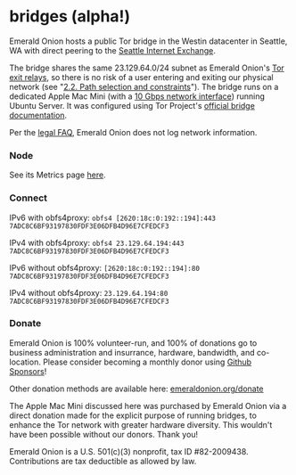 # bridges (alpha!)

Emerald Onion hosts a public Tor bridge in the Westin datacenter in Seattle, WA with direct peering to the [Seattle Internet Exchange](https://www.seattleix.net/).

The bridge shares the same 23.129.64.0/24 subnet as Emerald Onion's [Tor exit relays](https://metrics.torproject.org/rs.html#search/as:396507), so there is no risk of a user entering and exiting our physical network (see "[2.2. Path selection and constraints](https://github.com/torproject/torspec/blob/master/path-spec.txt)"). The bridge runs on a dedicated Apple Mac Mini (with a [10 Gbps network interface](https://support.apple.com/kb/SP782?locale=en_US)) running Ubuntu Server. It was configured using Tor Project's [official bridge documentation](https://community.torproject.org/relay/setup/bridge/debian-ubuntu/).

Per the [legal FAQ](https://emeraldonion.org/faq/), Emerald Onion does not log network information.

### Node

See its Metrics page [here](https://metrics.torproject.org/rs.html#details/7ADC8C6BF93197830FDF3E06DFB4D96E7CFEDCF3).

### Connect

IPv6 with obfs4proxy:
`obfs4 [2620:18c:0:192::194]:443 7ADC8C6BF93197830FDF3E06DFB4D96E7CFEDCF3`

IPv4 with obfs4proxy:
`obfs4 23.129.64.194:443 7ADC8C6BF93197830FDF3E06DFB4D96E7CFEDCF3`

IPv6 without obfs4proxy:
`[2620:18c:0:192::194]:80 7ADC8C6BF93197830FDF3E06DFB4D96E7CFEDCF3`

IPv4 without obfs4proxy:
`23.129.64.194:80 7ADC8C6BF93197830FDF3E06DFB4D96E7CFEDCF3`

### Donate

Emerald Onion is 100% volunteer-run, and 100% of donations go to business administration and insurrance, hardware, bandwidth, and co-location. Please consider becoming a monthly donor using [Github Sponsors](https://github.com/sponsors/emeraldonion)!

Other donation methods are available here: [emeraldonion.org/donate](https://emeraldonion.org/donate/)

The Apple Mac Mini discussed here was purchased by Emerald Onion via a direct donation made for the explicit purpose of running bridges, to enhance the Tor network with greater hardware diversity. This wouldn't have been possible without our donors. Thank you!

Emerald Onion is a U.S. 501(c)(3) nonprofit, tax ID #82-2009438. Contributions are tax deductible as allowed by law.

